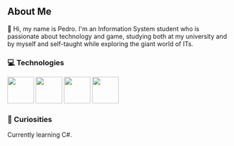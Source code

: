 ## About Me

👋 Hi, my name is Pedro. I'm an Information System student who is passionate about technology and game, studying both at my university and by myself and self-taught while exploring the giant world of ITs.

### 💻 Technologies

<img src="https://cdn.jsdelivr.net/gh/devicons/devicon@latest/icons/react/react-original.svg" width="60" height="60" /> <img src="https://cdn.jsdelivr.net/gh/devicons/devicon@latest/icons/tailwindcss/tailwindcss-original.svg" width="60" height="60"/> <img src="https://cdn.jsdelivr.net/gh/devicons/devicon@latest/icons/typescript/typescript-original.svg" width="60" height="60"/> <img src="https://cdn.jsdelivr.net/gh/devicons/devicon@latest/icons/javascript/javascript-original.svg" width="60" height="60"/>


### 🧐 Curiosities

Currently learning C#.
